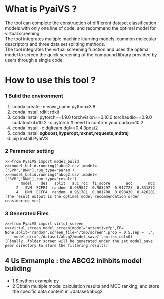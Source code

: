# What is PyaiVS ?
The tool can complete the construction of diffierent dataset classification models with only one line of code, and recommend the optimal model for virtual screening.  
The tool integrates multiple machine learning models, common molecular descriptors and three data set splitting methods.   
The tool integrates the virtual screening function and uses the optimal model to screen the quick screening of the compound library provided by users through a single code.



# How to use this tool ?

### 1 Bulid the environment

1. conda create -n envir_name python=3.8              
2. conda install rdkit rdkit             
3. conda install pytorch==1.9.0 torchvision==0.10.0 torchaudio==0.9.0 cudatoolkit=10.2 -c pytorch  # need to confirm your cuda>=10.2  
4. conda install -c dglteam dgl==0.4.3post2   
5. conda install **xgboost,hyperopt,mxnet,requests,mdtraj**    
6. pip install PyaiVS   


### 2 Parameter setting

    >>>from PyaiVS import model_bulid
    >>>model_bulid.running('abcg2.csv',model=['SVM','DNN'],run_type='param')
    >>>model_bulid.running('abcg2.csv',model=['SVM','DNN'],run_type='result')
           model    des   split   auc_roc  f1_score       acc       mcc
         2   SVM  ECFP4  random  0.969047  0.903497  0.917723  0.831872
         4   DNN  ECFP4  random  0.961781  0.881708  0.898430  0.426201
    (The result output is the optimal model recommendation order considering mcc)

### 3 Generated Files



    >>>from PyaiVS import virtul_screen
    >>>virtul_screen.model_screen(model='attentivefp',FP= None,split='random',screen_file='/tmp/screen',prop = 0.5,sep = ',',
        model_dir='./dataset/abcg2/model_save/',smiles_col=0)
    (Finally, folder screen will be generated under the set model_save peer directory to store the filtering results)

## 4 Us Exmample : the ABCG2 inihbits model buliding

* 1 $ python example.py
* 2 Obtain multiple model calculation results and MCC ranking, and store the specific data content in ./dataset/abcg2
